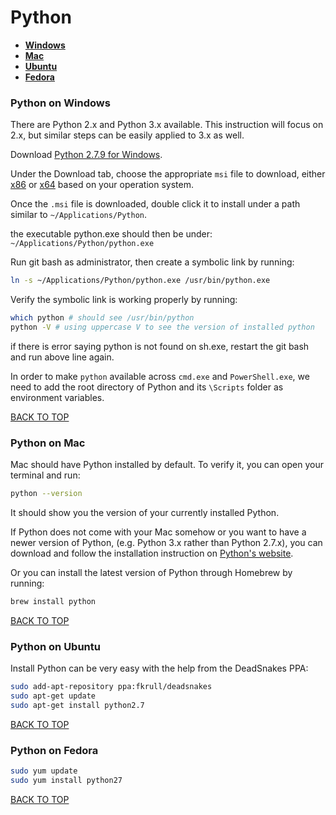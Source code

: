 Python
======

* [**Windows**](#python-on-windows)
* [**Mac**](#python-on-mac)
* [**Ubuntu**](#python-on-ubuntu)
* [**Fedora**](#python-on-fedora)

### Python on Windows
There are Python 2.x and Python 3.x available.  This instruction will focus on 2.x, but similar steps can be easily applied to 3.x as well.

Download [Python 2.7.9 for Windows](https://www.python.org/downloads/release/python-279).

Under the Download tab, choose the appropriate `msi` file to download, either [x86](https://www.python.org/ftp/python/2.7.9/python-2.7.9.msi) or [x64](https://www.python.org/ftp/python/2.7.9/python-2.7.9.amd64.msi) based on your operation system.

Once the `.msi` file is downloaded, double click it to install under a path similar to `~/Applications/Python`.

the executable python.exe should then be under: `~/Applications/Python/python.exe`

Run git bash as administrator, then create a symbolic link by running:
```sh
ln -s ~/Applications/Python/python.exe /usr/bin/python.exe
```

Verify the symbolic link is working properly by running:
```sh
which python # should see /usr/bin/python
python -V # using uppercase V to see the version of installed python
```
if there is error saying python is not found on sh.exe, restart the git bash and run above line again.

In order to make `python` available across `cmd.exe` and `PowerShell.exe`, we need to add the root directory of Python and its `\Scripts` folder as environment variables.

[BACK TO TOP](https://github.com/ctrl-alt-del/devenv)



### Python on Mac
Mac should have Python installed by default.  To verify it, you can open your terminal and run:
```sh
python --version
```
It should show you the version of your currently installed Python.

If Python does not come with your Mac somehow or you want to have a newer version of Python, (e.g. Python 3.x rather than Python 2.7.x), you can download and follow the installation instruction on [Python's website](https://www.python.org/downloads).

Or you can install the latest version of Python through Homebrew by running:
```sh
brew install python
```
[BACK TO TOP](https://github.com/ctrl-alt-del/devenv)



### Python on Ubuntu
Install Python can be very easy with the help from the DeadSnakes PPA:
```sh
sudo add-apt-repository ppa:fkrull/deadsnakes
sudo apt-get update
sudo apt-get install python2.7
```
[BACK TO TOP](https://github.com/ctrl-alt-del/devenv)



### Python on Fedora
```sh
sudo yum update
sudo yum install python27
```
[BACK TO TOP](https://github.com/ctrl-alt-del/devenv)
